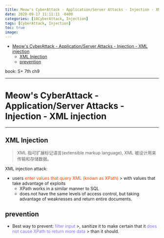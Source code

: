 ```yaml
---
title: Meow's CyberAttack - Application/Server Attacks - Injection - XML injection
date: 2020-09-17 11:11:11 -0400
categories: [10CyberAttack, Injection]
tags: [CyberAttack, Injection]
toc: true
image:
---
```


- [Meow's CyberAttack - Application/Server Attacks - Injection - XML injection](#meows-cyberattack---applicationserver-attacks---injection---xml-injection)
	- [XML Injection](#xml-injection)
	- [prevention](#prevention)

book: S+ 7th ch9

---

# Meow's CyberAttack - Application/Server Attacks - Injection - XML injection

---

## XML Injection

> XML 指可扩展标记语言(extensible markup language), XML 被设计用来传输和存储数据。

XML injection attack:

- users <font color=OrangeRed> enter values that query XML (known as XPath) </font>> with values that take advantage of exploits
  - XPath works in a similar manner to SQL
  - does not have the same levels of access control, but taking advantage of weaknesses and return entire documents.

## prevention

- Best way to prevent: <font color=LightSlateBlue> filter input </font>>, sanitize it to make certain that it <font color=LightSlateBlue> does not cause XPath to return more data </font>> than it should.
